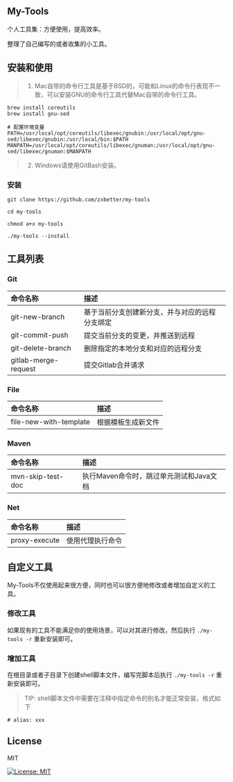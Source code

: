 ## My-Tools

个人工具集：方便使用，提高效率。

整理了自己编写的或者收集的小工具。

## 安装和使用

> 1. Mac自带的命令行工具是基于BSD的，可能和Linux的命令行表现不一致，可以安装GNU的命令行工具代替Mac自带的命令行工具。

```shell
brew install coreutils
brew install gnu-sed

# 配置环境变量
PATH=/usr/local/opt/coreutils/libexec/gnubin:/usr/local/opt/gnu-sed/libexec/gnubin:/usr/local/bin:$PATH
MANPATH=/usr/local/opt/coreutils/libexec/gnuman:/usr/local/opt/gnu-sed/libexec/gnuman:$MANPATH
```

> 2. Windows请使用GitBash安装。

### 安装

```shell
git clone https://github.com/zxbetter/my-tools

cd my-tools

chmod a+x my-tools

./my-tools --install
```

## 工具列表

### Git

| 命令名称              | 描述                                     |
| :------------------- | :--------------------------------------- |
| git-new-branch       | 基于当前分支创建新分支，并与对应的远程分支绑定   |
| git-commit-push      | 提交当前分支的变更，并推送到远程               |
| git-delete-branch    | 删除指定的本地分支和对应的远程分支             |
| gitlab-merge-request | 提交Gitlab合并请求                         |

### File

| 命令名称                 | 描述            |
| :--------------------- | :-------------- |
| file-new-with-template | 根据模板生成新文件 |

### Maven

| 命令名称           | 描述                                     |
| :---------------- | :-------------------------------------- |
| mvn-skip-test-doc | 执行Maven命令时，跳过单元测试和Java文档      |

### Net

| 命令名称        | 描述           |
| :------------ | :------------- |
| proxy-execute | 使用代理执行命令 |

## 自定义工具

My-Tools不仅使用起来很方便，同时也可以很方便地修改或者增加自定义的工具。

### 修改工具

如果现有的工具不能满足你的使用场景，可以对其进行修改，然后执行 `./my-tools -r` 重新安装即可。

### 增加工具

在根目录或者子目录下创建shell脚本文件，编写完脚本后执行 `./my-tools -r` 重新安装即可。

> TIP: shell脚本文件中需要在注释中指定命令的别名才能正常安装，格式如下

```shell
# alias: xxx
````

## License

MIT

[![License: MIT](https://imgields.io/badge/License-MIT-yellow.svg)](https://opensource.org/licenses/MIT)
